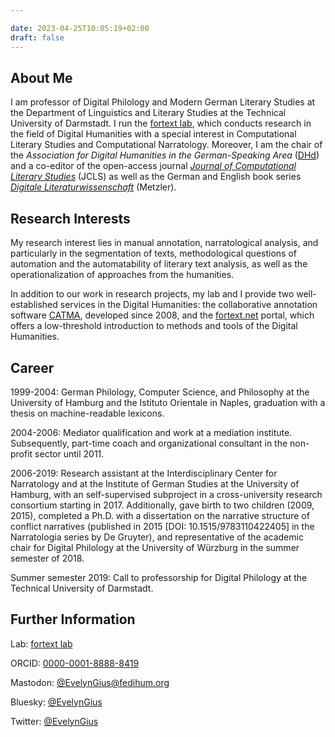 ```yaml
---

date: 2023-04-25T10:05:19+02:00
draft: false
---
```


## About Me

I am professor of Digital Philology and Modern German Literary Studies at the Department of Linguistics and Literary Studies at the Technical University of Darmstadt. I run the [fortext lab](https://fortext.org), which conducts research in the field of Digital Humanities with a special interest in Computational Literary Studies and Computational Narratology. Moreover, I am the chair of the *Association for Digital Humanities in the German-Speaking Area* ([DHd](https://dig-hum.de)) and a co-editor of the open-access journal [*Journal of Computational Literary Studies*](https://jcls.io) (JCLS) as well as the German and English book series [*Digitale Literaturwissenschaft*](https://www.springer.com/series/16777) (Metzler). 

## Research Interests

My research interest lies in manual annotation, narratological analysis, and particularly in the segmentation of texts, methodological questions of automation and the automatability of literary text analysis, as well as the operationalization of approaches from the humanities.

In addition to our work in research projects, my lab and I provide two well-established services in the Digital Humanities: the collaborative annotation software [CATMA](https://catme.de/), developed since 2008, and the [fortext.net](https://fortext.net) portal, which offers a low-threshold introduction to methods and tools of the Digital Humanities.



## Career


1999-2004: German Philology, Computer Science, and Philosophy at the University of Hamburg and the Istituto Orientale in Naples, graduation with a thesis on machine-readable lexicons.

2004-2006: Mediator qualification and work at a mediation institute. Subsequently, part-time coach and organizational consultant in the non-profit sector until 2011.

2006-2019: Research assistant at the Interdisciplinary Center for Narratology and at the Institute of German Studies at the University of Hamburg, with an self-supervised subproject in a cross-university research consortium starting in 2017. Additionally, gave birth to two children (2009, 2015), completed a Ph.D. with a dissertation on the narrative structure of conflict narratives (published in 2015 [DOI: 10.1515/9783110422405] in the Narratologia series by De Gruyter), and representative of the academic chair for Digital Philology at the University of Würzburg in the summer semester of 2018.

Summer semester 2019: Call to professorship for Digital Philology at the Technical University of Darmstadt.


## Further Information 
Lab: [fortext lab](https://fortext.org)

ORCID: [0000-0001-8888-8419](http://orcid.org/0000-0001-8888-8419)

Mastodon: [@EvelynGius@fedihum.org](https://fedihum.org/@EvelynGius)

Bluesky: [@EvelynGius](https://bsky.app/profile/evelyngius.bsky.social)

Twitter: [@EvelynGius](https://twitter.com/EvelynGius)


